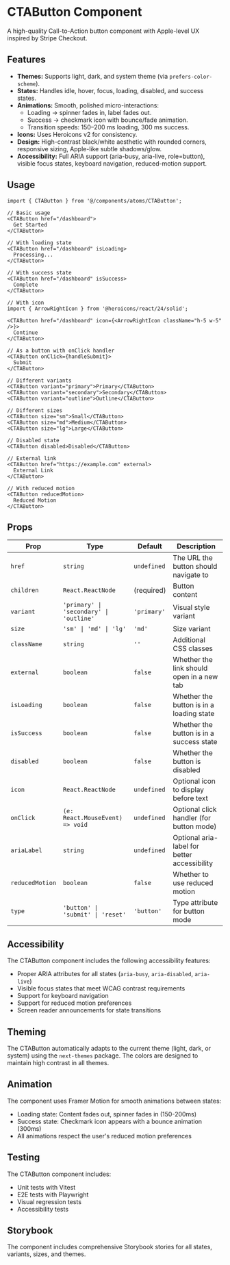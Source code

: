 # CTAButton Component

A high-quality Call-to-Action button component with Apple-level UX inspired by Stripe Checkout.

## Features

- **Themes:** Supports light, dark, and system theme (via `prefers-color-scheme`).
- **States:** Handles idle, hover, focus, loading, disabled, and success states.
- **Animations:** Smooth, polished micro-interactions:
  - Loading → spinner fades in, label fades out.
  - Success → checkmark icon with bounce/fade animation.
  - Transition speeds: 150–200 ms loading, 300 ms success.
- **Icons:** Uses Heroicons v2 for consistency.
- **Design:** High-contrast black/white aesthetic with rounded corners, responsive sizing, Apple-like subtle shadows/glow.
- **Accessibility:** Full ARIA support (aria-busy, aria-live, role=button), visible focus states, keyboard navigation, reduced-motion support.

## Usage

```tsx
import { CTAButton } from '@/components/atoms/CTAButton';

// Basic usage
<CTAButton href="/dashboard">
  Get Started
</CTAButton>

// With loading state
<CTAButton href="/dashboard" isLoading>
  Processing...
</CTAButton>

// With success state
<CTAButton href="/dashboard" isSuccess>
  Complete
</CTAButton>

// With icon
import { ArrowRightIcon } from '@heroicons/react/24/solid';

<CTAButton href="/dashboard" icon={<ArrowRightIcon className="h-5 w-5" />}>
  Continue
</CTAButton>

// As a button with onClick handler
<CTAButton onClick={handleSubmit}>
  Submit
</CTAButton>

// Different variants
<CTAButton variant="primary">Primary</CTAButton>
<CTAButton variant="secondary">Secondary</CTAButton>
<CTAButton variant="outline">Outline</CTAButton>

// Different sizes
<CTAButton size="sm">Small</CTAButton>
<CTAButton size="md">Medium</CTAButton>
<CTAButton size="lg">Large</CTAButton>

// Disabled state
<CTAButton disabled>Disabled</CTAButton>

// External link
<CTAButton href="https://example.com" external>
  External Link
</CTAButton>

// With reduced motion
<CTAButton reducedMotion>
  Reduced Motion
</CTAButton>
```

## Props

| Prop            | Type                                    | Default     | Description                                  |
| --------------- | --------------------------------------- | ----------- | -------------------------------------------- |
| `href`          | `string`                                | `undefined` | The URL the button should navigate to        |
| `children`      | `React.ReactNode`                       | (required)  | Button content                               |
| `variant`       | `'primary' \| 'secondary' \| 'outline'` | `'primary'` | Visual style variant                         |
| `size`          | `'sm' \| 'md' \| 'lg'`                  | `'md'`      | Size variant                                 |
| `className`     | `string`                                | `''`        | Additional CSS classes                       |
| `external`      | `boolean`                               | `false`     | Whether the link should open in a new tab    |
| `isLoading`     | `boolean`                               | `false`     | Whether the button is in a loading state     |
| `isSuccess`     | `boolean`                               | `false`     | Whether the button is in a success state     |
| `disabled`      | `boolean`                               | `false`     | Whether the button is disabled               |
| `icon`          | `React.ReactNode`                       | `undefined` | Optional icon to display before text         |
| `onClick`       | `(e: React.MouseEvent) => void`         | `undefined` | Optional click handler (for button mode)     |
| `ariaLabel`     | `string`                                | `undefined` | Optional aria-label for better accessibility |
| `reducedMotion` | `boolean`                               | `false`     | Whether to use reduced motion                |
| `type`          | `'button' \| 'submit' \| 'reset'`       | `'button'`  | Type attribute for button mode               |

## Accessibility

The CTAButton component includes the following accessibility features:

- Proper ARIA attributes for all states (`aria-busy`, `aria-disabled`, `aria-live`)
- Visible focus states that meet WCAG contrast requirements
- Support for keyboard navigation
- Support for reduced motion preferences
- Screen reader announcements for state transitions

## Theming

The CTAButton automatically adapts to the current theme (light, dark, or system) using the `next-themes` package. The colors are designed to maintain high contrast in all themes.

## Animation

The component uses Framer Motion for smooth animations between states:

- Loading state: Content fades out, spinner fades in (150-200ms)
- Success state: Checkmark icon appears with a bounce animation (300ms)
- All animations respect the user's reduced motion preferences

## Testing

The CTAButton component includes:

- Unit tests with Vitest
- E2E tests with Playwright
- Visual regression tests
- Accessibility tests

## Storybook

The component includes comprehensive Storybook stories for all states, variants, sizes, and themes.
